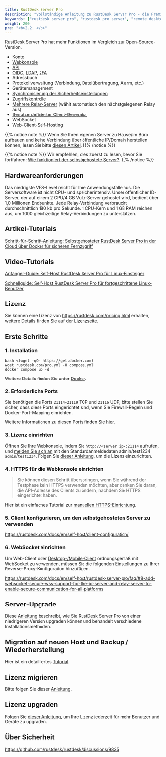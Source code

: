 ```yaml
---
title: RustDesk Server Pro
description: "Vollständige Anleitung zu RustDesk Server Pro - die Premium selbst-gehostete Remote-Desktop-Lösung. Funktionen: Unternehmens-Authentifizierung (OIDC, LDAP, 2FA), Web-Konsole, API-Zugang und erweiterte Sicherheitskontrollen für professionelle Bereitstellung."
keywords: ["rustdesk server pro", "rustdesk pro server", "remote desktop server", "enterprise remote zugriff", "rustdesk professionell", "selbst-gehostet rdp", "rustdesk enterprise", "remote desktop lösung", "rustdesk lizenz", "rustdesk web konsole"]
weight: 200
pre: "<b>2.2. </b>"
---
```


RustDesk Server Pro hat mehr Funktionen im Vergleich zur Open-Source-Version.

- Konto
- [Webkonsole](https://rustdesk.com/docs/en/self-host/rustdesk-server-pro/console/)
- [API](https://github.com/rustdesk/rustdesk/wiki/FAQ#api-of-rustdesk-server-pro)
- [OIDC](https://rustdesk.com/docs/en/self-host/rustdesk-server-pro/oidc/), [LDAP](https://rustdesk.com/docs/en/self-host/rustdesk-server-pro/ldap/), [2FA](https://rustdesk.com/docs/en/self-host/rustdesk-server-pro/2fa/)
- Adressbuch
- Protokollverwaltung (Verbindung, Dateiübertragung, Alarm, etc.)
- Gerätemanagement
- [Synchronisierung der Sicherheitseinstellungen](https://rustdesk.com/docs/en/self-host/rustdesk-server-pro/strategy/)
- [Zugriffskontrolle](https://rustdesk.com/docs/en/self-host/rustdesk-server-pro/permissions/)
- [Mehrere Relay-Server](https://rustdesk.com/docs/en/self-host/rustdesk-server-pro/relay/) (wählt automatisch den nächstgelegenen Relay aus)
- [Benutzerdefinierter Client-Generator](https://rustdesk.com/docs/en/self-host/client-configuration/#1-custom-client-generator-pro-only)
- WebSocket
- Web-Client-Self-Hosting

{{% notice note %}}
Wenn Sie Ihren eigenen Server zu Hause/im Büro aufbauen und keine Verbindung über öffentliche IP/Domain herstellen können, lesen Sie bitte [diesen Artikel](https://rustdesk.com/docs/en/self-host/nat-loopback-issues/).
{{% /notice %}}

{{% notice note %}}
Wir empfehlen, dies zuerst zu lesen, bevor Sie fortfahren: [Wie funktioniert der selbstgehostete Server?](/docs/en/self-host/#how-does-self-hosted-server-work).
{{% /notice %}}

## Hardwareanforderungen

Das niedrigste VPS-Level reicht für Ihre Anwendungsfälle aus. Die Serversoftware ist nicht CPU- und speicherintensiv. Unser öffentlicher ID-Server, der auf einem 2 CPU/4 GB Vultr-Server gehostet wird, bedient über 1,0 Millionen Endpunkte. Jede Relay-Verbindung verbraucht durchschnittlich 180 kb pro Sekunde. 1 CPU-Kern und 1 GB RAM reichen aus, um 1000 gleichzeitige Relay-Verbindungen zu unterstützen.

## Artikel-Tutorials
[Schritt-für-Schritt-Anleitung: Selbstgehosteter RustDesk Server Pro in der Cloud über Docker für sicheren Fernzugriff](https://www.linkedin.com/pulse/step-by-step-guide-self-host-rustdesk-server-pro-cloud-montinaro-fwnmf/)

## Video-Tutorials

[Anfänger-Guide: Self-Host RustDesk Server Pro für Linux-Einsteiger](https://www.youtube.com/watch?v=MclmfYR3frk)

[Schnellguide: Self-Host RustDesk Server Pro für fortgeschrittene Linux-Benutzer](https://youtu.be/gMKFEziajmo)

## Lizenz

Sie können eine Lizenz von https://rustdesk.com/pricing.html erhalten, weitere Details finden Sie auf der [Lizenzseite](https://rustdesk.com/docs/en/self-host/rustdesk-server-pro/license/).

## Erste Schritte
### 1. Installation

```
bash <(wget -qO- https://get.docker.com)
wget rustdesk.com/pro.yml -O compose.yml
docker compose up -d
```

Weitere Details finden Sie unter [Docker](/docs/en/self-host/rustdesk-server-pro/installscript/docker/).

### 2. Erforderliche Ports

Sie benötigen die Ports `21114`-`21119` TCP und `21116` UDP, bitte stellen Sie sicher, dass diese Ports eingerichtet sind, wenn Sie Firewall-Regeln und Docker-Port-Mapping einrichten.

Weitere Informationen zu diesen Ports finden Sie [hier](/docs/en/self-host/rustdesk-server-oss/install/#ports).

### 3. Lizenz einrichten

Öffnen Sie Ihre Webkonsole, indem Sie `http://<server ip>:21114` aufrufen, und [melden Sie sich an](/docs/en/self-host/rustdesk-server-pro/console/#log-in) mit den Standardanmeldedaten admin/test1234 `admin`/`test1234`. Folgen Sie [dieser Anleitung](/docs/en/self-host/rustdesk-server-pro/license/#set-license), um die Lizenz einzurichten.

### 4. HTTPS für die Webkonsole einrichten

> Sie können diesen Schritt überspringen, wenn Sie während der Testphase kein HTTPS verwenden möchten, aber denken Sie daran, die API-Adresse des Clients zu ändern, nachdem Sie HTTPS eingerichtet haben.

Hier ist ein einfaches Tutorial zur [manuellen HTTPS-Einrichtung](https://rustdesk.com/docs/en/self-host/rustdesk-server-pro/faq/#set-up-https-for-web-console-manually).

### 5. Client konfigurieren, um den selbstgehosteten Server zu verwenden

https://rustdesk.com/docs/en/self-host/client-configuration/

### 6. WebSocket einrichten

Um Web-Client oder [Desktop-/Mobile-Client](/docs/en/self-host/client-configuration/advanced-settings/#allow-websocket) ordnungsgemäß mit WebSocket zu verwenden, müssen Sie die folgenden Einstellungen zu Ihrer Reverse-Proxy-Konfiguration hinzufügen.

https://rustdesk.com/docs/en/self-host/rustdesk-server-pro/faq/#8-add-websocket-secure-wss-support-for-the-id-server-and-relay-server-to-enable-secure-communication-for-all-platforms

## Server-Upgrade

Diese [Anleitung](https://rustdesk.com/docs/en/self-host/rustdesk-server-pro/faq/#there-is-a-new-version-of-rustdesk-server-pro-out-how-can-i-upgrade) beschreibt, wie Sie RustDesk Server Pro von einer niedrigeren Version upgraden können und behandelt verschiedene Installationsmethoden.

## Migration auf neuen Host und Backup / Wiederherstellung

Hier ist ein detailliertes [Tutorial](https://github.com/rustdesk/rustdesk-server-pro/discussions/184).

## Lizenz migrieren

Bitte folgen Sie dieser [Anleitung](https://rustdesk.com/docs/en/self-host/rustdesk-server-pro/license/#invoices-license-retrieval-and-migration).

## Lizenz upgraden

Folgen Sie [dieser Anleitung](/docs/en/self-host/rustdesk-server-pro/license/#renewupgrade-license), um Ihre Lizenz jederzeit für mehr Benutzer und Geräte zu upgraden.

## Über Sicherheit

https://github.com/rustdesk/rustdesk/discussions/9835
